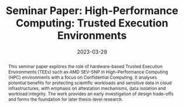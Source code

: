 ---
title: "Seminar Paper: High-Performance Computing: Trusted
Execution Environments"

authors:
  - admin

date: '2023-03-29'
publishDate: '2023-03-30'

publication_types: ['unpublished']

publication: University of the Bundeswehr Munich, Department of Computer Science, Institute for Software Technology
publication_short: UniBw M

abstract: >
  This seminar paper explores the role of hardware-based Trusted Execution Environments (TEEs) 
  such as AMD SEV-SNP in High-Performance Computing (HPC) environments with a focus on 
  Confidential Computing. It analyses potential benefits for protecting scientific workloads 
  and sensitive data in cloud infrastructures, with emphasis on attestation mechanisms, 
  data isolation and workload integrity. The work provides an early investigation of design 
  trade-offs and forms the foundation for later thesis-level research.

summary: >
  Early evaluation of Confidential Computing in HPC using AMD SEV-SNP, with emphasis 
  on attestation, workload protection and design trade-offs in cloud-based research environments.

tags:
  - Confidential Computing
  - Trusted Execution Environments
  - HPC
  - OpenStack
  - Cloud Security

featured: false

links:
  - type: pdf
    url: "/files/20230329_SA_HPC-TEE_Paper_VP.pdf"
  - type: slides
    url: "/files/20230210_SA_HPC-TEE_Pres.pdf"

image:
  caption: 'Seminar Paper at UniBw M, 2023'
  focal_point: 'top'
  preview_only: false

projects:
  - bachelor-seminar
---